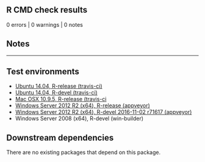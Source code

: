 ## R CMD check results

0 errors | 0 warnings | 0 notes

## Notes

----

## Test environments

* [Ubuntu 14.04, R-release (travis-ci)](https://travis-ci.org/jeffreyhanson/wdpar/builds)
* [Ubuntu 14.04, R-devel (travis-ci)](https://travis-ci.org/jeffreyhanson/wdpar/builds)
* [Mac OSX 10.9.5, R-release (travis-ci](https://travis-ci.org/jeffreyhanson/wdpar/builds)
* [Windows Server 2012 R2 (x64), R-release (appveyor)](https://ci.appveyor.com/project/jeffreyhanson/wdpar)
* [Windows Server 2012 R2 (x64), R-devel 2016-11-02 r71617 (appveyor)](https://ci.appveyor.com/project/jeffreyhanson/wdpar)
* Windows Server 2008 (x64), R-devel (win-builder)

## Downstream dependencies

There are no existing packages that depend on this package.

